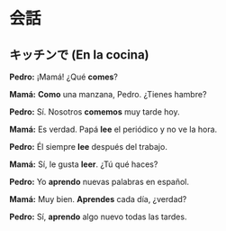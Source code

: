# 会話

## キッチンで (En la cocina)

**Pedro:** ¡Mamá! ¿Qué **comes**?

**Mamá:** **Como** una manzana, Pedro. ¿Tienes hambre?

**Pedro:** Sí. Nosotros **comemos** muy tarde hoy.

**Mamá:** Es verdad. Papá **lee** el periódico y no ve la hora.

**Pedro:** Él siempre **lee** después del trabajo.

**Mamá:** Sí, le gusta **leer**. ¿Tú qué haces?

**Pedro:** Yo **aprendo** nuevas palabras en español.

**Mamá:** Muy bien. **Aprendes** cada día, ¿verdad?

**Pedro:** Sí, **aprendo** algo nuevo todas las tardes.

